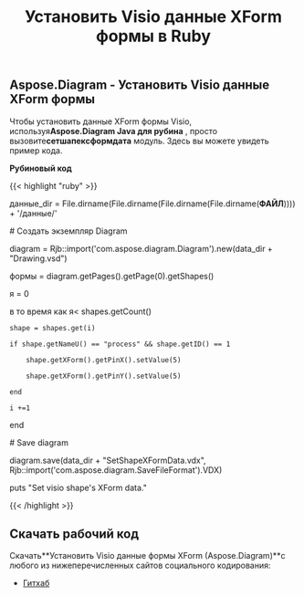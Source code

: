 ﻿---
title: Установить Visio данные XForm формы в Ruby
type: docs
weight: 150
url: /ru/java/set-visio-shape-s-xform-data-in-ruby/
---
## **Aspose.Diagram - Установить Visio данные XForm формы**
 Чтобы установить данные XForm формы Visio, используя**Aspose.Diagram Java для рубина** , просто вызовите**сетшапексформдата** модуль. Здесь вы можете увидеть пример кода.

**Рубиновый код**

{{< highlight "ruby" >}}

 данные_dir = File.dirname(File.dirname(File.dirname(File.dirname(__ФАЙЛ__)))) + '/данные/'

\# Создать экземпляр Diagram

diagram = Rjb::import('com.aspose.diagram.Diagram').new(data_dir + "Drawing.vsd")

формы = diagram.getPages().getPage(0).getShapes()

я = 0

 в то время как я< shapes.getCount()

    shape = shapes.get(i)

    if shape.getNameU() == "process" && shape.getID() == 1

        shape.getXForm().getPinX().setValue(5)

        shape.getXForm().getPinY().setValue(5)

    end

    i +=1

end

\# Save diagram

diagram.save(data_dir + "SetShapeXFormData.vdx", Rjb::import('com.aspose.diagram.SaveFileFormat').VDX)

puts "Set visio shape's XForm data."

{{< /highlight >}}
## **Скачать рабочий код**
 Скачать**Установить Visio данные формы XForm (Aspose.Diagram)**с любого из нижеперечисленных сайтов социального кодирования:

- [Гитхаб](https://github.com/asposediagram/Aspose.Diagram-for-Java/blob/master/Plugins/Aspose_Diagram_Java_for_Ruby/lib/asposediagramjava/Shapes/setshapexformdata.rb)
